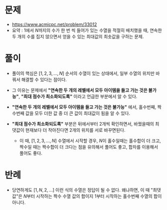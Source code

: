 # 문제
- https://www.acmicpc.net/problem/33012
- 요약 : $1$에서 $N$까지의 수가 한 번 씩 들어가 있는 수열을 적절히 배치했을 때, 연속한 두 개의 수를 집지 않으면서 얻을 수 있는 최대값의 최솟값을 구하는 문제.

# 풀이
- 풀이의 핵심은 $[1, 2, 3, ..., N]$ 순서의 수열이 있는 상태에서, 일부 수열의 위치만 바꿔서 해결할 수 있다는 점이다.

- 그 이유는 문제에서 **"연속한 두 개의 레벨에서 모두 아이템을 들고 가는 것은 불가능"**, **"최대 점수가 최소화되도록"** 이라고 언급한 부분에서 알 수 있다.

- **"연속한 두 개의 레벨에서 모두 아이템을 들고 가는 것은 불가능"** 에서, 홀수번째, 짝수번째 값을 모두 더한 값 중 더 큰 값이 최대값이 됨을 알 수 있다.

- **"최대 점수가 최소화되도록"** 부분은 뒤에서부터 2개씩 확인하면서, 바꿨을때의 최댓값이 현재보다 더 작아진다면 2개의 위치를 서로 바꾸면된다.

    - 이 때, $[1, 2, 3, ..., N]$ 수열에서 시작할 경우, $N$이 홀수일때는 홀수합이 더 크고, 짝수일 때는 짝수합이 더 크다는 점을 유의해서 풀어도 좋고, 합차를 이용해서 풀어도 좋다.

# 반례

- 당연하게도 $[1, N, 2, ...]$ 이런 식의 수열은 정답이 될 수 없다. 왜냐하면, 이 때 "최댓값"은 $N$부터 시작하는 짝수 수열 값의 합이지 $1$부터 시작하는 홀수번째 수열의 합이 아니다.